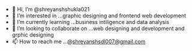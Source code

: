 - 👋 Hi, I’m @shreyanshshukla021
- 👀 I’m interested in ...graphic designing and frontend web development
- 🌱 I’m currently learning ...business intiligence and data analysis
- 💞️ I’m looking to collaborate on ...web designing and development and grphic designing
- 📫 How to reach me ...@shreyanshsdl007@gmail.com

<!---
shreyanshshukla021/shreyanshshukla021 is a ✨ special ✨ repository because its `README.md` (this file) appears on your GitHub profile.
You can click the Preview link to take a look at your changes.
--->
